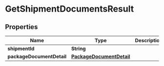 # GetShipmentDocumentsResult

## Properties
Name | Type | Description | Notes
------------ | ------------- | ------------- | -------------
**shipmentId** | **String** |  | 
**packageDocumentDetail** | [**PackageDocumentDetail**](PackageDocumentDetail.md) |  | 
